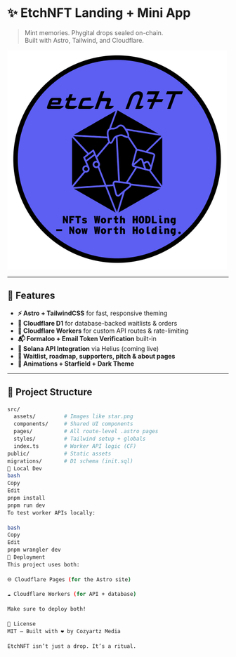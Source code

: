 # ✨ EtchNFT Landing + Mini App

> Mint memories. Phygital drops sealed on-chain.  
> Built with Astro, Tailwind, and Cloudflare.

![EtchNFT Logo](public/etchlogo.png)

---

## 🚀 Features

- **⚡️ Astro + TailwindCSS** for fast, responsive theming
- **🎯 Cloudflare D1** for database-backed waitlists & orders
- **🔐 Cloudflare Workers** for custom API routes & rate-limiting
- **📬 Formaloo + Email Token Verification** built-in
- **📡 Solana API Integration** via Helius (coming live)
- **💖 Waitlist, roadmap, supporters, pitch & about pages**
- **🎨 Animations + Starfield + Dark Theme**

---

## 📂 Project Structure

```bash
src/
  assets/         # Images like star.png
  components/     # Shared UI components
  pages/          # All route-level .astro pages
  styles/         # Tailwind setup + globals
  index.ts        # Worker API logic (CF)
public/           # Static assets
migrations/       # D1 schema (init.sql)
🧪 Local Dev
bash
Copy
Edit
pnpm install
pnpm run dev
To test worker APIs locally:

bash
Copy
Edit
pnpm wrangler dev
🧱 Deployment
This project uses both:

🌐 Cloudflare Pages (for the Astro site)

☁️ Cloudflare Workers (for API + database)

Make sure to deploy both!

📖 License
MIT — Built with ❤️ by Cozyartz Media

EtchNFT isn’t just a drop. It’s a ritual.